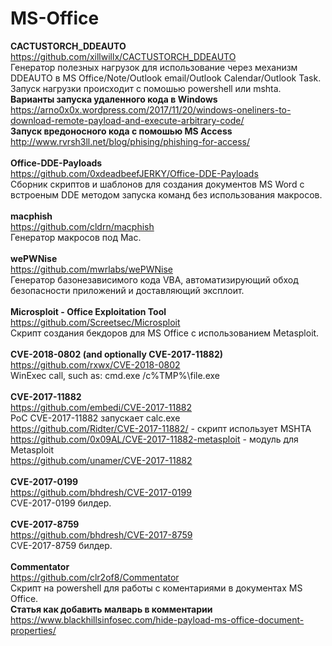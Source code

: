 # MS-Office

<b>CACTUSTORCH_DDEAUTO</b><br>
https://github.com/xillwillx/CACTUSTORCH_DDEAUTO<br>
Генератор полезных нагрузок для использование через механизм DDEAUTO в MS Office/Note/Outlook email/Outlook Calendar/Outlook Task.
Запуск нагрузки происходит с помошью powershell или mshta.<br>
<b>Варианты запуска удаленного кода в Windows</b> https://arno0x0x.wordpress.com/2017/11/20/windows-oneliners-to-download-remote-payload-and-execute-arbitrary-code/<br>
<b>Запуск вредоносного кода с помошью MS Access</b> http://www.rvrsh3ll.net/blog/phising/phishing-for-access/<br>
<br>
<b>Office-DDE-Payloads</b><br>
https://github.com/0xdeadbeefJERKY/Office-DDE-Payloads<br>
Сборник скриптов и шаблонов для создания документов MS Word с встроеным DDE методом запуска команд без использования макросов.<br>
<br>
<b>macphish</b><br>
https://github.com/cldrn/macphish<br>
Генератор макросов под Mac.<br>
<br>
<b>wePWNise</b><br>
https://github.com/mwrlabs/wePWNise<br>
Генератор базонезависимого кода VBA, автоматизирующий обход безопасности приложений и доставляющий эксплоит.<br>
<br>
<b>Microsploit - Office Exploitation Tool</b><br>
https://github.com/Screetsec/Microsploit<br>
Скрипт создания бекдоров для MS Office с использованием Metasploit.<br>
<br>
<b>CVE-2018-0802 (and optionally CVE-2017-11882)</b><br>
https://github.com/rxwx/CVE-2018-0802<br>
WinExec call, such as: cmd.exe /c%TMP%\file.exe<br>
<br>
<b>CVE-2017-11882</b><br>
https://github.com/embedi/CVE-2017-11882<br>
PoC CVE-2017-11882 запускает calc.exe<br>
https://github.com/Ridter/CVE-2017-11882/ - скрипт использует MSHTA<br>
https://github.com/0x09AL/CVE-2017-11882-metasploit - модуль для Metasploit<br>
https://github.com/unamer/CVE-2017-11882<br>
<br>
<b>CVE-2017-0199</b><br>
https://github.com/bhdresh/CVE-2017-0199<br>
CVE-2017-0199 билдер.<br>
<br>
<b>CVE-2017-8759</b><br>
https://github.com/bhdresh/CVE-2017-8759<br>
CVE-2017-8759 билдер.<br>
<br>
<b>Commentator</b><br>
https://github.com/clr2of8/Commentator<br>
Скрипт на powershell для работы с коментариями в документах MS Office.<br>
<b>Статья как добавить малварь в комментарии</b> https://www.blackhillsinfosec.com/hide-payload-ms-office-document-properties/<br>
<br>
